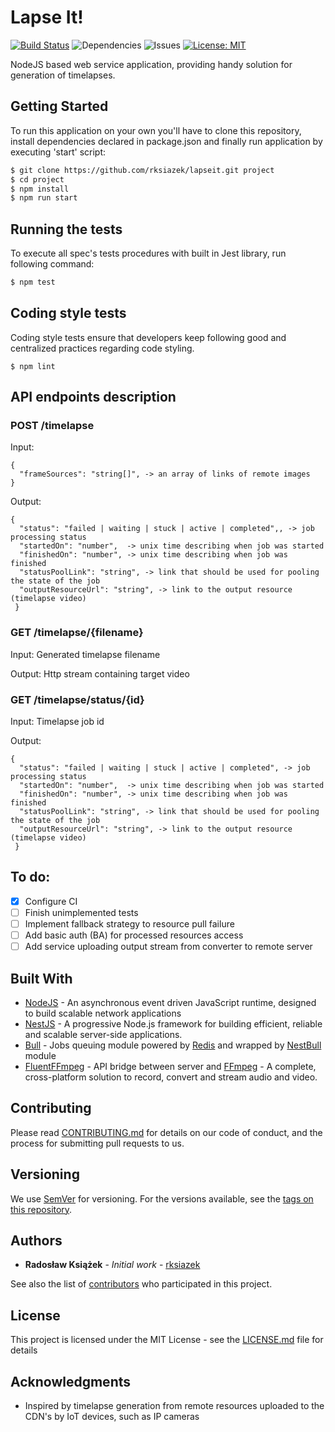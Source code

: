 # Lapse It! 
[![Build Status](https://travis-ci.com/rksiazek/lapseit.svg?branch=master)](https://travis-ci.com/rksiazek/lapseit)
![Dependencies](https://david-dm.org/rksiazek/lapseit.svg) 
![Issues](https://img.shields.io/github/issues/rksiazek/lapseit.svg)
[![License: MIT](https://img.shields.io/badge/License-MIT-yellow.svg)](https://opensource.org/licenses/MIT)

NodeJS based web service application, providing handy solution for generation of timelapses.

## Getting Started

To run this application on your own you'll have to clone this repository, install dependencies declared in package.json and finally run application by executing 'start' script:

```sh
$ git clone https://github.com/rksiazek/lapseit.git project
$ cd project
$ npm install
$ npm run start
```

## Running the tests
To execute all spec's tests procedures with built in Jest library, run following command:

```sh
$ npm test
```

## Coding style tests
Coding style tests ensure that developers keep following good and centralized practices regarding code styling.

```
$ npm lint
```

## API endpoints description

### POST /timelapse
Input:
```
{
  "frameSources": "string[]", -> an array of links of remote images
}
```

Output:
```
{
  "status": "failed | waiting | stuck | active | completed",, -> job processing status
  "startedOn": "number",  -> unix time describing when job was started
  "finishedOn": "number", -> unix time describing when job was finished
  "statusPoolLink": "string", -> link that should be used for pooling the state of the job
  "outputResourceUrl": "string", -> link to the output resource (timelapse video)
 }
 ```
 
### GET /timelapse/{filename}
Input: Generated timelapse filename

Output: Http stream containing target video

### GET /timelapse/status/{id}
Input: Timelapse job id

Output: 
```
{
  "status": "failed | waiting | stuck | active | completed", -> job processing status
  "startedOn": "number",  -> unix time describing when job was started
  "finishedOn": "number", -> unix time describing when job was finished
  "statusPoolLink": "string", -> link that should be used for pooling the state of the job
  "outputResourceUrl": "string", -> link to the output resource (timelapse video)
 }
```

## To do:
* [x] Configure CI
* [ ] Finish unimplemented tests
* [ ] Implement fallback strategy to resource pull failure
* [ ] Add basic auth (BA) for processed resources access
* [ ] Add service uploading output stream from converter to remote server

## Built With

* [NodeJS](https://nodejs.org/en/) - An asynchronous event driven JavaScript runtime, designed to build scalable network applications
* [NestJS](https://nestjs.com/) - A progressive Node.js framework for building efficient, reliable and scalable server-side applications. 
* [Bull](https://optimalbits.github.io/bull/) - Jobs queuing module powered by [Redis](https://redis.io/) and wrapped by [NestBull](https://github.com/fwoelffel/nest-bull#quick-start) module
* [FluentFFmpeg](https://github.com/fluent-ffmpeg/node-fluent-ffmpeg) - API bridge between server and [FFmpeg](https://ffmpeg.org/) - A complete, cross-platform solution to record, convert and stream audio and video. 

## Contributing

Please read [CONTRIBUTING.md](https://gist.github.com/PurpleBooth/b24679402957c63ec426) for details on our code of conduct, and the process for submitting pull requests to us.

## Versioning

We use [SemVer](http://semver.org/) for versioning. For the versions available, see the [tags on this repository](https://github.com/your/project/tags). 

## Authors

* **Radosław Książek** - *Initial work* - [rksiazek](https://github.com/rksiazek)

See also the list of [contributors](https://github.com/rksiazek/lapseit/contributors) who participated in this project.

## License

This project is licensed under the MIT License - see the [LICENSE.md](LICENSE.md) file for details

## Acknowledgments

* Inspired by timelapse generation from remote resources uploaded to the CDN's by IoT devices, such as IP cameras

